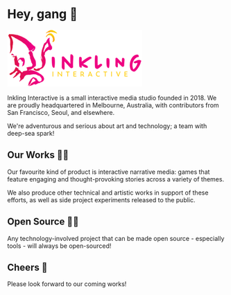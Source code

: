 # Hey, gang 🦑

![](https://github.com/teaminkling/.github/blob/main/profile/logo.png?raw=true)

Inkling Interactive is a small interactive media studio founded in 2018. We are proudly headquartered in Melbourne,
Australia, with contributors from San Francisco, Seoul, and elsewhere.

We're adventurous and serious about art and technology; a team with deep-sea spark!

## Our Works 👩‍🎨

Our favourite kind of product is interactive narrative media: games that feature engaging and thought-provoking stories
across a variety of themes.

We also produce other technical and artistic works in support of these efforts, as well as side project experiments
released to the public.

## Open Source 👩‍💻

Any technology-involved project that can be made open source - especially tools - will always be open-sourced!

## Cheers 🙏

Please look forward to our coming works!
